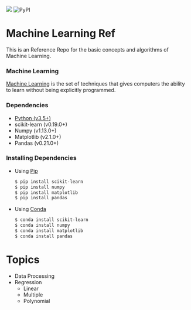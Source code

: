 ![](https://img.shields.io/badge/Language-Python-blue.svg) ![PyPI](https://img.shields.io/badge/status-beta-yellow.svg)
# Machine Learning Ref
This is an Reference Repo for the basic concepts and algorithms of Machine Learning.

### Machine Learning
[Machine Learning](https://en.wikipedia.org/wiki/Machine_learning) is the set of techniques that gives computers the ability to learn without being explicitly programmed.

### Dependencies
- [Python (v3.5+)](https://www.python.org/)
- scikit-learn (v0.19.0+)
- Numpy (v1.13.0+)
- Matplotlib (v2.1.0+)
- Pandas (v0.21.0+)

### Installing Dependencies
- Using [Pip](https://pypi.python.org/pypi/pip)
   ```bash
   $ pip install scikit-learn
   $ pip install numpy
   $ pip install matplotlib
   $ pip install pandas
   ```
- Using [Conda](https://conda.io/docs)
   ```bash
   $ conda install scikit-learn
   $ conda install numpy
   $ conda install matplotlib 
   $ conda install pandas
   ```

# Topics
- Data Processing
- Regression
  - Linear
  - Multiple
  - Polynomial
